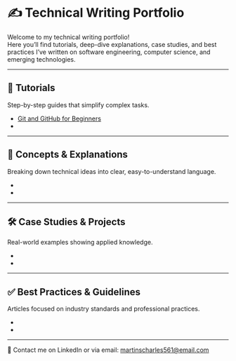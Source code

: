 # ✍️ Technical Writing Portfolio

Welcome to my technical writing portfolio!  
Here you’ll find tutorials, deep-dive explanations, case studies, and best practices I’ve written on software engineering, computer science, and emerging technologies.  

---

## 📘 Tutorials
Step-by-step guides that simplify complex tasks.

- [Git and GitHub for Beginners](https://github.com/Charles-O-Martins/technical-writing-portfolio/wiki/Git-and-Github-for-Beginners)
- 

---

## 🧠 Concepts & Explanations
Breaking down technical ideas into clear, easy-to-understand language.

- 
- 

---

## 🛠️ Case Studies & Projects
Real-world examples showing applied knowledge.

- 
- 

---

## ✅ Best Practices & Guidelines
Articles focused on industry standards and professional practices.

- 
- 

---

📩 Contact me on LinkedIn or via email: martinscharles561@email.com
